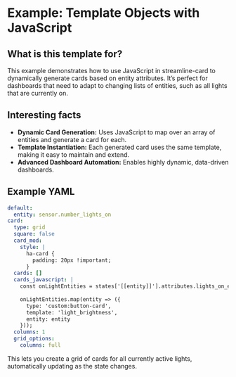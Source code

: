 # Example: Template Objects with JavaScript

## What is this template for?
This example demonstrates how to use JavaScript in streamline-card to dynamically generate cards based on entity attributes. It’s perfect for dashboards that need to adapt to changing lists of entities, such as all lights that are currently on.

## Interesting facts
- **Dynamic Card Generation:** Uses JavaScript to map over an array of entities and generate a card for each.
- **Template Instantiation:** Each generated card uses the same template, making it easy to maintain and extend.
- **Advanced Dashboard Automation:** Enables highly dynamic, data-driven dashboards.

## Example YAML
```yaml
default:
  entity: sensor.number_lights_on
card:
  type: grid
  square: false
  card_mod:
    style: |
      ha-card {
        padding: 20px !important;
      }
  cards: []
  cards_javascript: |
    const onLightEntities = states['[[entity]]'].attributes.lights_on_entity || [];
    
    onLightEntities.map(entity => ({
      type: 'custom:button-card', 
      template: 'light_brightness', 
      entity: entity
    }));
  columns: 1
  grid_options:
    columns: full
```

This lets you create a grid of cards for all currently active lights, automatically updating as the state changes.
